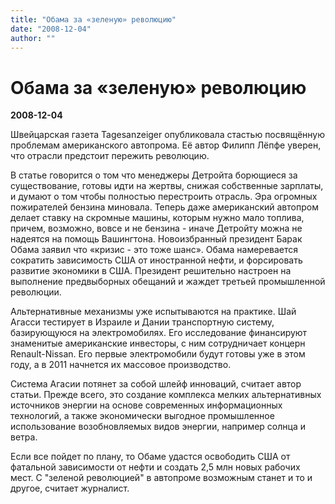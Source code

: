 ```yaml
---
title: "Обама за «зеленую» революцию"
date: "2008-12-04"
author: ""
---
```


# Обама за «зеленую» революцию

**2008-12-04** 

Швейцарская газета Tagesanzeiger опубликовала стастью посвящённую проблемам американского автопрома. Её автор Филипп Лёпфе уверен, что отрасли предстоит пережить революцию.

В статье говорится о том что менеджеры Детройта борющиеся за существование, готовы идти на жертвы, снижая собственные зарплаты, и думают о том чтобы полностью перестроить отрасль. Эра огромных пожирателей бензина миновала. Теперь даже американский автопром делает ставку на скромные машины, которым нужно мало топлива, причем, возможно, вовсе и не бензина - иначе Детройту можна не надеятся на помощь Вашингтона. Новоизбранный президент Барак Обама заявил что «кризис - это тоже шанс». Обама намеревается сократить зависимость США от иностранной нефти, и форсировать развитие экономики в США. Президент решительно настроен на выполнение предвыборных обещаний и жаждет третьей промышленной революции.

Альтернативные механизмы уже испытываются на практике. Шай Агасси тестирует в Израиле и Дании транспортную систему, базирующуюся на электромобилях. Его исследование финансируют знаменитые американские инвесторы, с ним сотрудничает концерн Renault-Nissan. Его первые электромобили будут готовы уже в этом году, а в 2011 начнется их массовое производство.

Система Агасии потянет за собой шлейф инноваций, считает автор статьи. Прежде всего, это создание комплекса мелких альтернативных источников энергии на основе современных информационных технологий, а также экономически выгодное промышленное использование возобновляемых видов энергии, например солнца и ветра.

Если все пойдет по плану, то Обаме удастся освободить США от фатальной зависимости от нефти и создать 2,5 млн новых рабочих мест. С "зеленой революцией" в автопроме возможным станет и то и другое, считает журналист.